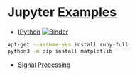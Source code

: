 # Jupyter [Examples](https://nbviewer.jupyter.org) 
 
* [IPython](https://github.com/ipython/ipython/tree/master/examples/IPython%20Kernel)  [![Binder](https://mybinder.org/badge.svg)](https://mybinder.org/v2/gh/WatPro/binder-workspace/master?filepath=jupyter%2FIPython%2Fexamples%2FIPython%20Kernel%2FIndex.ipynb)

```bash
apt-get --assume-yes install ruby-full
python3 -m pip install matplotlib
```


* [Signal Processing](https://github.com/unpingco/Python-for-Signal-Processing)

